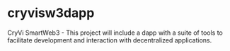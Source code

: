 # cryvisw3dapp
CryVi SmartWeb3 - This project will include a dapp with a suite of tools to facilitate development and interaction with decentralized applications.
